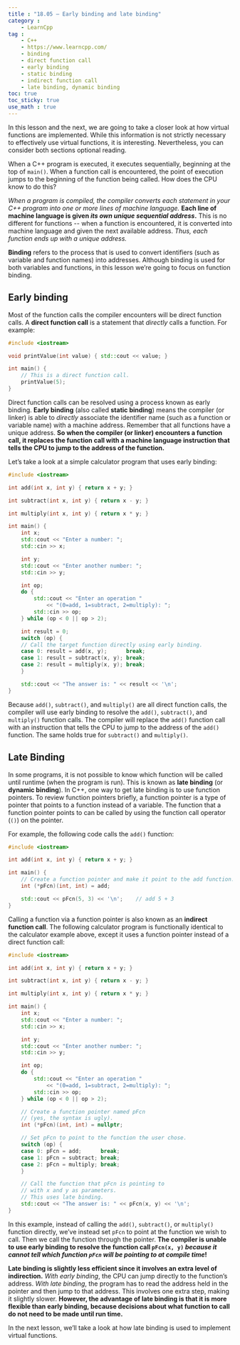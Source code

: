 ```yaml
---
title : "18.05 — Early binding and late binding"
category :
    - LearnCpp
tag : 
    - C++
    - https://www.learncpp.com/
    - binding
    - direct function call
    - early binding
    - static binding
    - indirect function call
    - late binding, dynamic binding
toc: true  
toc_sticky: true 
use_math : true
---
```



In this lesson and the next, we are going to take a closer look at how virtual functions are implemented. While this information is not strictly necessary to effectively use virtual functions, it is interesting. Nevertheless, you can consider both sections optional reading.

When a C++ program is executed, it executes sequentially, beginning at the top of `main()`. When a function call is encountered, the point of execution jumps to the beginning of the function being called. How does the CPU know to do this?

*When a program is compiled, the compiler converts each statement in your C++ program into one or more lines of machine language.* **Each line of machine language is given *its own unique sequential address*.** This is no different for functions -- when a function is encountered, it is converted into machine language and given the next available address. *Thus, each function ends up with a unique address.*

**Binding** refers to the process that is used to convert identifiers (such as variable and function names) into addresses. Although binding is used for both variables and functions, in this lesson we’re going to focus on function binding.


## Early binding

Most of the function calls the compiler encounters will be direct function calls. A **direct function call** is a statement that *directly* calls a function. For example:

```c++
#include <iostream>

void printValue(int value) { std::cout << value; }

int main() {
    // This is a direct function call.
    printValue(5); 
}
```

Direct function calls can be resolved using a process known as early binding. **Early binding** (also called **static binding**) means the compiler (or linker) is able to *directly* associate the identifier name (such as a function or variable name) with a machine address. Remember that all functions have a unique address. **So when the compiler (or linker) encounters a function call, it replaces the function call with a machine language instruction that tells the CPU to jump to the address of the function.**

Let’s take a look at a simple calculator program that uses early binding:

```c++
#include <iostream>

int add(int x, int y) { return x + y; }

int subtract(int x, int y) { return x - y; }

int multiply(int x, int y) { return x * y; }

int main() {
    int x;
    std::cout << "Enter a number: ";
    std::cin >> x;

    int y;
    std::cout << "Enter another number: ";
    std::cin >> y;

    int op;
    do {
        std::cout << "Enter an operation "
            << "(0=add, 1=subtract, 2=multiply): ";
        std::cin >> op;
    } while (op < 0 || op > 2);

    int result = 0;
    switch (op) {
    // Call the target function directly using early binding.
    case 0: result = add(x, y);      break;
    case 1: result = subtract(x, y); break;
    case 2: result = multiply(x, y); break;
    }

    std::cout << "The answer is: " << result << '\n';
}
```

Because `add()`, `subtract()`, and `multiply()` are all direct function calls, the compiler will use early binding to resolve the `add()`, `subtract()`, and `multiply()` function calls. The compiler will replace the `add()` function call with an instruction that tells the CPU to jump to the address of the `add()` function. The same holds true for `subtract()` and `multiply()`.


## Late Binding

In some programs, it is not possible to know which function will be called until runtime (when the program is run). This is known as **late binding** (or **dynamic binding**). In C++, one way to get late binding is to use function pointers. To review function pointers briefly, a function pointer is a type of pointer that points to a function instead of a variable. The function that a function pointer points to can be called by using the function call operator (`()`) on the pointer.

For example, the following code calls the `add()` function:

```c++
#include <iostream>

int add(int x, int y) { return x + y; }

int main() {
    // Create a function pointer and make it point to the add function.
    int (*pFcn)(int, int) = add;

    std::cout << pFcn(5, 3) << '\n';    // add 5 + 3
}
```

Calling a function via a function pointer is also known as an **indirect function call**. The following calculator program is functionally identical to the calculator example above, except it uses a function pointer instead of a direct function call:

```c++
#include <iostream>

int add(int x, int y) { return x + y; }

int subtract(int x, int y) { return x - y; }

int multiply(int x, int y) { return x * y; }

int main() {
    int x;
    std::cout << "Enter a number: ";
    std::cin >> x;

    int y;
    std::cout << "Enter another number: ";
    std::cin >> y;

    int op;
    do {
        std::cout << "Enter an operation "
            << "(0=add, 1=subtract, 2=multiply): ";
        std::cin >> op;
    } while (op < 0 || op > 2);

    // Create a function pointer named pFcn 
    // (yes, the syntax is ugly).
    int (*pFcn)(int, int) = nullptr;

    // Set pFcn to point to the function the user chose.
    switch (op) {
    case 0: pFcn = add;      break;
    case 1: pFcn = subtract; break;
    case 2: pFcn = multiply; break;
    }

    // Call the function that pFcn is pointing to 
    // with x and y as parameters.
    // This uses late binding.
    std::cout << "The answer is: " << pFcn(x, y) << '\n';
}
```

In this example, instead of calling the `add()`, `subtract()`, or `multiply()` function directly, we’ve instead set `pFcn` to point at the function we wish to call. Then we call the function through the pointer. **The compiler is unable to use early binding to resolve the function call `pFcn(x, y)` *because it cannot tell which function `pFcn` will be pointing to at compile time*!**

**Late binding is slightly less efficient since it involves an extra level of indirection.** *With early binding*, the CPU can jump directly to the function’s address. *With late binding*, the program has to read the address held in the pointer and then jump to that address. This involves one extra step, making it slightly slower. **However, the advantage of late binding is that it is more flexible than early binding, because decisions about what function to call do not need to be made until run time.**

In the next lesson, we’ll take a look at how late binding is used to implement virtual functions.